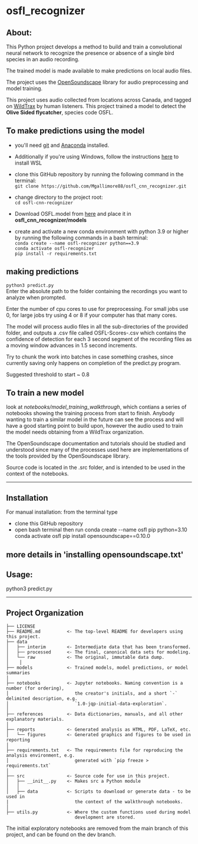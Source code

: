 # osfl_recognizer

## About: 

This Python project develops a method to build and train a convolutional neural network to recognize 
the presence or absence of a single bird species in an audio recording.  

The trained model is made available to make predictions on local audio files. 

The project uses the [OpenSoundscape](http://opensoundscape.org/en/latest/index.html) library for audio preprocessing and model training.

This project uses audio collected from locations across Canada, and tagged on [WildTrax](https://wildtrax.ca/) by human listeners. This project trained a model to detect the __Olive Sided flycatcher__, species code OSFL.


## To make predictions using the model
- you'll need [git](https://git-scm.com/) and [Anaconda](https://anaconda.org/) installed. 
- Additionally if you're using Windows, follow the instructions [here](installing%20opensoundscape%20on%20windows.txt) to install WSL

- clone this GitHub repository by running the following command in the terminal:<br>
`git clone https://github.com/Mgallimore88/osfl_cnn_recognizer.git` <br>
- change directory to the project root:<br>
`cd osfl-cnn-recognizer` <br>
- Download OSFL.model from [here](https://www.dropbox.com/scl/fi/cx2rblf6yyyoe19kzm4um/OSFL.model?rlkey=wv7c9ll7n2ie1hdn5rk0m9lox&st=2fjauncs&dl=0) and place it in __osfl_cnn_recognizer/models__ <br>

- create and activate a new conda environment with python 3.9 or higher by running the following commands in a bash terminal: <br>
`conda create --name osfl-recognizer python==3.9` <br>
`conda activate osfl-recognizer` <br>
`pip install -r requirements.txt` <br>

## making predictions
`python3 predict.py` <br>
Enter the absolute path to the folder containing the recordings you want to analyze when prompted.

Enter the number of cpu cores to use for preprocessing. For small jobs use 0, for large jobs try using 4 or 8 if your computer has that many cores.

The model will process audio files in all the sub-directories of the provided folder, and outputs a .csv file called OSFL-Scores-<current-time>.csv which contains the confidence of detection for each 3 second segment of the recording files as a moving window advances in 1.5 second increments. 

 Try to chunk the work into batches in case something crashes, since currently saving only happens on completion of the predict.py program. 

Suggested threshold to start ~ 0.8

## To train a new model 
look at _notebooks/model_training_walkthrough_, which contians a series of notebooks showing the training process from start to finish. Anybody wanting to train a similar model in the future can see the process and will have a good starting point to build upon, however the audio used to train the model needs obtaining from a WildTrax organization. 

The OpenSoundscape documentation and tutorials should be studied and understood since many of the processes used here are implementations of the tools provided by the OpenSoundscape library.

Source code is located in the .src folder, and is intended to be used in the context of the notebooks.


--------
Installation
--------
For manual installation:
from the terminal type
- clone this GitHub repository
- open bash terminal then run 
conda create --name osfl pip python=3.10
conda activate osfl
pip install opensoundscape==0.10.0

more details in 'installing opensoundscape.txt'
--------
Usage:
--------

python3 predict.py

--------
Project Organization
--------

    ├── LICENSE
    ├── README.md          <- The top-level README for developers using this project.
    ├── data
    │   ├── interim        <- Intermediate data that has been transformed.
    │   ├── processed      <- The final, canonical data sets for modeling.
    │   └── raw            <- The original, immutable data dump.
    │    │
    ├── models             <- Trained models, model predictions, or model summaries
    │
    ├── notebooks          <- Jupyter notebooks. Naming convention is a number (for ordering),
    │                         the creator's initials, and a short `-` delimited description, e.g.
    │                         `1.0-jqp-initial-data-exploration`.
    │
    ├── references         <- Data dictionaries, manuals, and all other explanatory materials.
    │
    ├── reports            <- Generated analysis as HTML, PDF, LaTeX, etc.
    │   └── figures        <- Generated graphics and figures to be used in reporting
    │
    ├── requirements.txt   <- The requirements file for reproducing the analysis environment, e.g.
    │                         generated with `pip freeze > requirements.txt`
    │
    ├── src                <- Source code for use in this project.
    │   ├── __init__.py    <- Makes src a Python module
    │   │
    │   ├── data           <- Scripts to download or generate data - to be used in 
    |                         the context of the walkthrough notebooks. 
    │   
    ├── utils.py           <- Where the custom functions used during model
                              development are stored.
    

The initial exploratory notebooks are removed from the main branch of this project, and can be found on the dev branch.